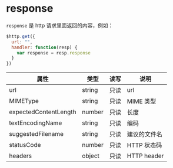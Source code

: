 # response

`response` 是 http 请求里面返回的内容，例如：

```js
$http.get({
  url: "",
  handler: function(resp) {
    var response = resp.response
  }
})
```

属性 | 类型 | 读写 | 说明
---|---|---|---
url | string | 只读 | url
MIMEType | string | 只读 | MIME 类型
expectedContentLength | number | 只读 | 长度
textEncodingName | string | 只读 | 编码
suggestedFilename | string | 只读 | 建议的文件名
statusCode | number | 只读 | HTTP 状态码
headers | object | 只读 | HTTP header